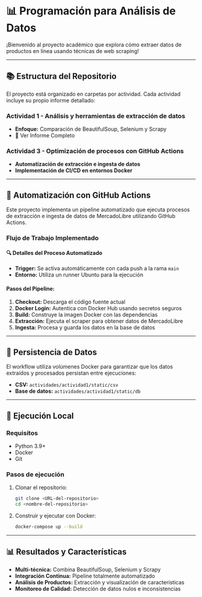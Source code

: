 
# 📊 Programación para Análisis de Datos

¡Bienvenido al proyecto académico que explora cómo extraer datos de productos en línea usando técnicas de web scraping!

---

## 📚 Estructura del Repositorio

El proyecto está organizado en carpetas por actividad. Cada actividad incluye su propio informe detallado:

### Actividad 1 - Análisis y herramientas de extracción de datos
- **Enfoque:** Comparación de BeautifulSoup, Selenium y Scrapy  
- 🔗 Ver Informe Completo

### Actividad 3 - Optimización de procesos con GitHub Actions
- **Automatización de extracción e ingesta de datos**  
- **Implementación de CI/CD en entornos Docker**

---

## 🔄 Automatización con GitHub Actions

Este proyecto implementa un pipeline automatizado que ejecuta procesos de extracción e ingesta de datos de MercadoLibre utilizando GitHub Actions.

### Flujo de Trabajo Implementado

#### 🔍 Detalles del Proceso Automatizado

- **Trigger:** Se activa automáticamente con cada push a la rama `main`  
- **Entorno:** Utiliza un runner Ubuntu para la ejecución

#### Pasos del Pipeline:
1. **Checkout:** Descarga el código fuente actual  
2. **Docker Login:** Autentica con Docker Hub usando secretos seguros  
3. **Build:** Construye la imagen Docker con las dependencias  
4. **Extracción:** Ejecuta el scraper para obtener datos de MercadoLibre  
5. **Ingesta:** Procesa y guarda los datos en la base de datos

---

## 💾 Persistencia de Datos

El workflow utiliza volúmenes Docker para garantizar que los datos extraídos y procesados persistan entre ejecuciones:

- **CSV:** `actividades/actividad1/static/csv`  
- **Base de datos:** `actividades/actividad1/static/db`

---

## 🚀 Ejecución Local

### Requisitos
- Python 3.9+  
- Docker  
- Git  

### Pasos de ejecución
1. Clonar el repositorio:
   ```bash
   git clone <URL-del-repositorio>
   cd <nombre-del-repositorio>
   ```

2. Construir y ejecutar con Docker:
   ```bash
   docker-compose up --build
   ```

---

## 📊 Resultados y Características

- **Multi-técnica:** Combina BeautifulSoup, Selenium y Scrapy  
- **Integración Continua:** Pipeline totalmente automatizado  
- **Análisis de Productos:** Extracción y visualización de características  
- **Monitoreo de Calidad:** Detección de datos nulos e inconsistencias